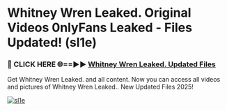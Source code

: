 # Whitney Wren Leaked. Original Videos 0nlyFans Leaked - Files Updated! (sl1e)

<h3>🔴 CLICK HERE 🌐==►► <a href="https://tinyurl.com/2m67pmp6" rel="nofollow">Whitney Wren Leaked. Updated Files</a></h3>

Get Whitney Wren Leaked. and all content. Now you can access all videos and pictures of Whitney Wren Leaked.. New Updated Files 2025!

[![sl1e](https://i.imgur.com/H4QAA4z.gif)](https://tinyurl.com/2m67pmp6)